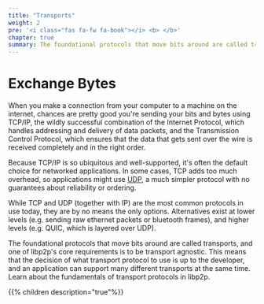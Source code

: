 ```yaml
---
title: "Transports"
weight: 2
pre: '<i class="fas fa-fw fa-book"></i> <b> </b>'
chapter: true
summary: The foundational protocols that move bits around are called transports, and one of libp2p's core requirements is to be transport agnostic. Learn about the transport protocols in libp2p.
---
```


# Exchange Bytes

When you make a connection from your computer to a machine on the internet,
chances are pretty good you're sending your bits and bytes using TCP/IP, the
wildly successful combination of the Internet Protocol, which handles addressing
and delivery of data packets, and the Transmission Control Protocol, which
ensures that the data that gets sent over the wire is received completely and in
the right order.

Because TCP/IP is so ubiquitous and well-supported, it's often the default
choice for networked applications. In some cases, TCP adds too much overhead,
so applications might use [UDP](https://en.wikipedia.org/wiki/User_Datagram_Protocol),
a much simpler protocol with no guarantees about reliability or ordering.

While TCP and UDP (together with IP) are the most common protocols in use today,
they are by no means the only options. Alternatives exist at lower levels
(e.g. sending raw ethernet packets or bluetooth frames), and higher levels
(e.g. QUIC, which is layered over UDP).

The foundational protocols that move bits around are called transports, and one of 
libp2p's core requirements is to be transport agnostic. This means that the decision 
of what transport protocol to use is up to the developer, and an application can support 
many different transports at the same time. Learn about the fundamentals of transport 
protocols in libp2p.

{{% children description="true"%}}
